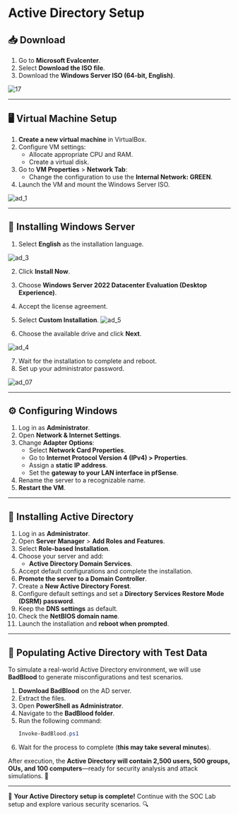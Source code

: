 # Active Directory Setup

## 📥 Download
1. Go to **Microsoft Evalcenter**.
2. Select **Download the ISO file**.
3. Download the **Windows Server ISO (64-bit, English)**.


![17](https://github.com/user-attachments/assets/febd924e-4354-463d-a344-b051939f054a)


---

## 🖥 Virtual Machine Setup
1. **Create a new virtual machine** in VirtualBox.
2. Configure VM settings:
   - Allocate appropriate CPU and RAM.
   - Create a virtual disk.
3. Go to **VM Properties** > **Network Tab**:
   - Change the configuration to use the **Internal Network: GREEN**.
4. Launch the VM and mount the Windows Server ISO.

![ad_1](https://github.com/user-attachments/assets/646ca6b1-5373-4f0f-ace5-e21eb4a40c94)


---

## 🔧 Installing Windows Server
1. Select **English** as the installation language.

![ad_3](https://github.com/user-attachments/assets/566f2989-8d30-40ff-b600-e0bde51f9708)


2. Click **Install Now**.

3. Choose **Windows Server 2022 Datacenter Evaluation (Desktop Experience)**.
4. Accept the license agreement.

5. Select **Custom Installation**.
![ad_5](https://github.com/user-attachments/assets/941beff7-84a1-4894-96dc-aad13b1f7f58)


6. Choose the available drive and click **Next**.

![ad_4](https://github.com/user-attachments/assets/beaa62e7-e67d-43b9-9185-c84349f8140c)

7. Wait for the installation to complete and reboot.
8. Set up your administrator password.

![ad_07](https://github.com/user-attachments/assets/8e1f41ac-9c3d-466f-8097-85b8258bd907)


---

## ⚙️ Configuring Windows
1. Log in as **Administrator**.
2. Open **Network & Internet Settings**.
3. Change **Adapter Options**:
   - Select **Network Card Properties**.
   - Go to **Internet Protocol Version 4 (IPv4) > Properties**.
   - Assign a **static IP address**.
   - Set the **gateway to your LAN interface in pfSense**.
4. Rename the server to a recognizable name.
5. **Restart the VM**.

---

## 🏢 Installing Active Directory
1. Log in as **Administrator**.
2. Open **Server Manager** > **Add Roles and Features**.
3. Select **Role-based Installation**.
4. Choose your server and add:
   - **Active Directory Domain Services**.
5. Accept default configurations and complete the installation.
6. **Promote the server to a Domain Controller**.
7. Create a **New Active Directory Forest**.
8. Configure default settings and set a **Directory Services Restore Mode (DSRM) password**.
9. Keep the **DNS settings** as default.
10. Check the **NetBIOS domain name**.
11. Launch the installation and **reboot when prompted**.

---

## 🔬 Populating Active Directory with Test Data
To simulate a real-world Active Directory environment, we will use **BadBlood** to generate misconfigurations and test scenarios.

1. **Download BadBlood** on the AD server.
2. Extract the files.
3. Open **PowerShell as Administrator**.
4. Navigate to the **BadBlood folder**.
5. Run the following command:
   ```powershell
   Invoke-BadBlood.ps1
   ```
6. Wait for the process to complete (**this may take several minutes**).

After execution, the **Active Directory will contain 2,500 users, 500 groups, OUs, and 100 computers**—ready for security analysis and attack simulations. 🚀

---

🎯 **Your Active Directory setup is complete!** Continue with the SOC Lab setup and explore various security scenarios. 🔍

